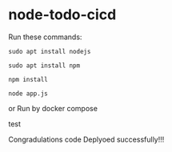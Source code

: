 # node-todo-cicd

Run these commands:


`sudo apt install nodejs`


`sudo apt install npm`


`npm install`

`node app.js`

or Run by docker compose

test

Congradulations code Deplyoed successfully!!!

